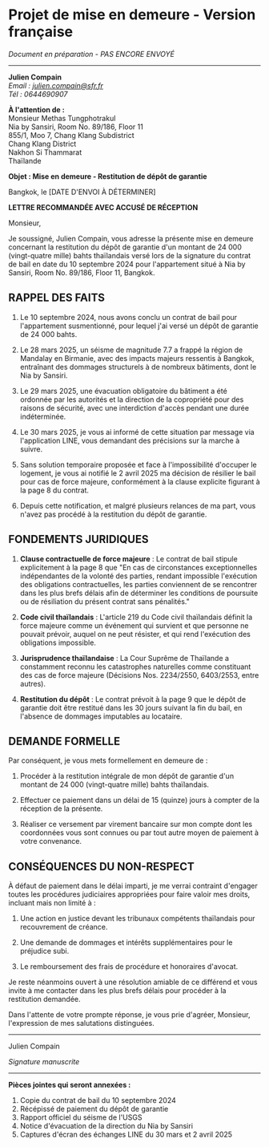 # Projet de mise en demeure - Version française

*Document en préparation - PAS ENCORE ENVOYÉ*

---

**Julien Compain**  
*Email : julien.compain@sfr.fr*  
*Tél : 0644690907*

**À l'attention de :**  
Monsieur Methas Tungphotrakul  
Nia by Sansiri, Room No. 89/186, Floor 11  
855/1, Moo 7, Chang Klang Subdistrict  
Chang Klang District  
Nakhon Si Thammarat  
Thaïlande

**Objet : Mise en demeure - Restitution de dépôt de garantie**

Bangkok, le [DATE D'ENVOI À DÉTERMINER]

**LETTRE RECOMMANDÉE AVEC ACCUSÉ DE RÉCEPTION**

Monsieur,

Je soussigné, Julien Compain, vous adresse la présente mise en demeure concernant la restitution du dépôt de garantie d'un montant de 24 000 (vingt-quatre mille) bahts thaïlandais versé lors de la signature du contrat de bail en date du 10 septembre 2024 pour l'appartement situé à Nia by Sansiri, Room No. 89/186, Floor 11, Bangkok.

## RAPPEL DES FAITS

1. Le 10 septembre 2024, nous avons conclu un contrat de bail pour l'appartement susmentionné, pour lequel j'ai versé un dépôt de garantie de 24 000 bahts.

2. Le 28 mars 2025, un séisme de magnitude 7.7 a frappé la région de Mandalay en Birmanie, avec des impacts majeurs ressentis à Bangkok, entraînant des dommages structurels à de nombreux bâtiments, dont le Nia by Sansiri.

3. Le 29 mars 2025, une évacuation obligatoire du bâtiment a été ordonnée par les autorités et la direction de la copropriété pour des raisons de sécurité, avec une interdiction d'accès pendant une durée indéterminée.

4. Le 30 mars 2025, je vous ai informé de cette situation par message via l'application LINE, vous demandant des précisions sur la marche à suivre.

5. Sans solution temporaire proposée et face à l'impossibilité d'occuper le logement, je vous ai notifié le 2 avril 2025 ma décision de résilier le bail pour cas de force majeure, conformément à la clause explicite figurant à la page 8 du contrat.

6. Depuis cette notification, et malgré plusieurs relances de ma part, vous n'avez pas procédé à la restitution du dépôt de garantie.

## FONDEMENTS JURIDIQUES

1. **Clause contractuelle de force majeure** : Le contrat de bail stipule explicitement à la page 8 que "En cas de circonstances exceptionnelles indépendantes de la volonté des parties, rendant impossible l'exécution des obligations contractuelles, les parties conviennent de se rencontrer dans les plus brefs délais afin de déterminer les conditions de poursuite ou de résiliation du présent contrat sans pénalités."

2. **Code civil thaïlandais** : L'article 219 du Code civil thaïlandais définit la force majeure comme un événement qui survient et que personne ne pouvait prévoir, auquel on ne peut résister, et qui rend l'exécution des obligations impossible.

3. **Jurisprudence thaïlandaise** : La Cour Suprême de Thaïlande a constamment reconnu les catastrophes naturelles comme constituant des cas de force majeure (Décisions Nos. 2234/2550, 6403/2553, entre autres).

4. **Restitution du dépôt** : Le contrat prévoit à la page 9 que le dépôt de garantie doit être restitué dans les 30 jours suivant la fin du bail, en l'absence de dommages imputables au locataire.

## DEMANDE FORMELLE

Par conséquent, je vous mets formellement en demeure de :

1. Procéder à la restitution intégrale de mon dépôt de garantie d'un montant de 24 000 (vingt-quatre mille) bahts thaïlandais.

2. Effectuer ce paiement dans un délai de 15 (quinze) jours à compter de la réception de la présente.

3. Réaliser ce versement par virement bancaire sur mon compte dont les coordonnées vous sont connues ou par tout autre moyen de paiement à votre convenance.

## CONSÉQUENCES DU NON-RESPECT

À défaut de paiement dans le délai imparti, je me verrai contraint d'engager toutes les procédures judiciaires appropriées pour faire valoir mes droits, incluant mais non limité à :

1. Une action en justice devant les tribunaux compétents thaïlandais pour recouvrement de créance.

2. Une demande de dommages et intérêts supplémentaires pour le préjudice subi.

3. Le remboursement des frais de procédure et honoraires d'avocat.

Je reste néanmoins ouvert à une résolution amiable de ce différend et vous invite à me contacter dans les plus brefs délais pour procéder à la restitution demandée.

Dans l'attente de votre prompte réponse, je vous prie d'agréer, Monsieur, l'expression de mes salutations distinguées.

---

Julien Compain

*Signature manuscrite*

---

**Pièces jointes qui seront annexées :**
1. Copie du contrat de bail du 10 septembre 2024
2. Récépissé de paiement du dépôt de garantie
3. Rapport officiel du séisme de l'USGS
4. Notice d'évacuation de la direction du Nia by Sansiri
5. Captures d'écran des échanges LINE du 30 mars et 2 avril 2025